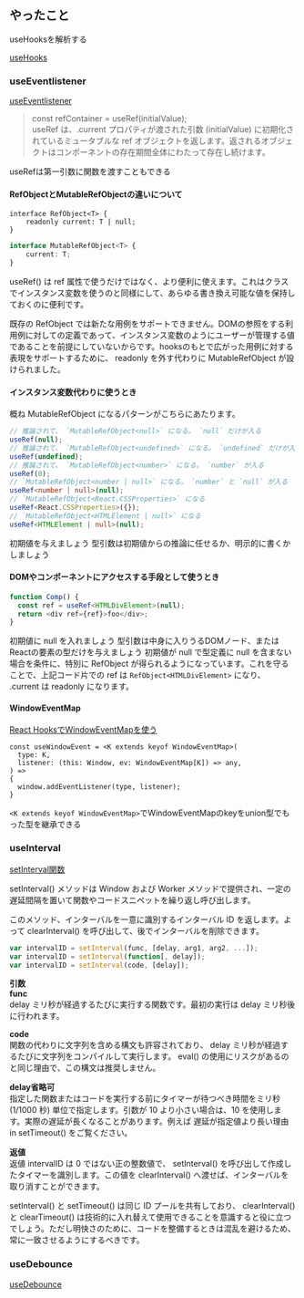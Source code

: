 ## やったこと

useHooksを解析する

[useHooks](https://usehooks-ts.com/)  


### useEventlistener
[useEventlistener](https://usehooks-ts.com/react-hook/use-event-listener)  

> const refContainer = useRef(initialValue);  
useRef は、.current プロパティが渡された引数 (initialValue) に初期化されているミュータブルな ref オブジェクトを返します。返されるオブジェクトはコンポーネントの存在期間全体にわたって存在し続けます。

useRefは第一引数に関数を渡すこともできる  

#### RefObjectとMutableRefObjectの違いについて

```tsx
interface RefObject<T> {
    readonly current: T | null;
}
```

```ts
interface MutableRefObject<T> {
    current: T;
}
```

useRef() は ref 属性で使うだけではなく、より便利に使えます。これはクラスでインスタンス変数を使うのと同様にして、あらゆる書き換え可能な値を保持しておくのに便利です。

既存の RefObject では新たな用例をサポートできません。DOMの参照をする利用例に対しての定義であって、インスタンス変数のようにユーザーが管理する値であることを前提にしていないからです。hooksのもとで広がった用例に対する表現をサポートするために、 readonly を外す代わりに MutableRefObject が設けられました。

#### インスタンス変数代わりに使うとき
概ね MutableRefObject になるパターンがこちらにあたります。

```ts
// 推論されて、 `MutableRefObject<null>` になる。 `null` だけが入る
useRef(null);
// 推論されて、 `MutableRefObject<undefined>` になる。 `undefined` だけが入る
useRef(undefined);
// 推論されて、 `MutableRefObject<number>` になる。 `number` が入る
useRef(0);
// `MutableRefObject<number | null>` になる。 `number` と `null` が入る
useRef<number | null>(null);
// `MutableRefObject<React.CSSProperties>` になる
useRef<React.CSSProperties>({});
// `MutableRefObject<HTMLElement | null>` になる
useRef<HTMLElement | null>(null);
```

初期値を与えましょう
型引数は初期値からの推論に任せるか、明示的に書くかしましょう

#### DOMやコンポーネントにアクセスする手段として使うとき

```ts
function Comp() {
  const ref = useRef<HTMLDivElement>(null);
  return <div ref={ref}>foo</div>;
}
```

初期値に null を入れましょう
型引数は中身に入りうるDOMノード、またはReactの要素の型だけを与えましょう
初期値が null で型定義に null を含まない場合を条件に、特別に RefObject が得られるようになっています。これを守ることで、上記コード片での ref は `RefObject<HTMLDivElement>` になり、 .current は readonly になります。


#### WindowEventMap
[React HooksでWindowEventMapを使う](https://zenn.dev/tera_ny/articles/246b1d9024ff6a)  

```tsx
const useWindowEvent = <K extends keyof WindowEventMap>(
  type: K,
  listener: (this: Window, ev: WindowEventMap[K]) => any,
) =>
{
  window.addEventListener(type, listener);
}
```

`<K extends keyof WindowEventMap>`でWindowEventMapのkeyをunion型でもった型を継承できる  

### useInterval

[setInterval関数](https://developer.mozilla.org/ja/docs/Web/API/setInterval)  

setInterval() メソッドは Window および Worker メソッドで提供され、一定の遅延間隔を置いて関数やコードスニペットを繰り返し呼び出します。

このメソッド、インターバルを一意に識別するインターバル ID を返します。よって clearInterval() を呼び出して、後でインターバルを削除できます。   

```js
var intervalID = setInterval(func, [delay, arg1, arg2, ...]);
var intervalID = setInterval(function[, delay]);
var intervalID = setInterval(code, [delay]);
```

**引数**  
**func**  
delay ミリ秒が経過するたびに実行する関数です。最初の実行は delay ミリ秒後に行われます。

**code**  
関数の代わりに文字列を含める構文も許容されており、 delay ミリ秒が経過するたびに文字列をコンパイルして実行します。 eval() の使用にリスクがあるのと同じ理由で、この構文は推奨しません。

**delay省略可**  
指定した関数またはコードを実行する前にタイマーが待つべき時間をミリ秒 (1/1000 秒) 単位で指定します。引数が 10 より小さい場合は、10 を使用します。実際の遅延が長くなることがあります。例えば 遅延が指定値より長い理由 in setTimeout() をご覧ください。

**返値**  
返値 intervalID は 0 ではない正の整数値で、 setInterval() を呼び出して作成したタイマーを識別します。この値を clearInterval() へ渡せば、インターバルを取り消すことができます。

setInterval() と setTimeout() は同じ ID プールを共有しており、 clearInterval() と clearTimeout() は技術的に入れ替えて使用できることを意識すると役に立つでしょう。ただし明快さのために、コードを整備するときは混乱を避けるため、常に一致させるようにするべきです。

### useDebounce 

[useDebounce](https://usehooks-ts.com/react-hook/use-debounce)  














